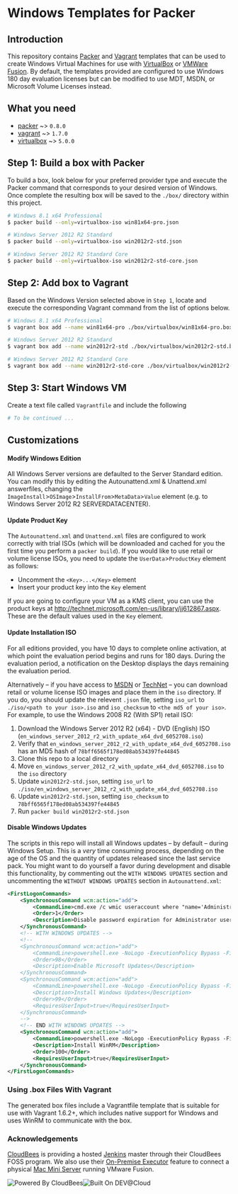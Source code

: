 # Windows Templates for Packer

## Introduction

This repository contains [Packer](https://www.packer.io/) and [Vagrant](https://www.vagrantup.com/) templates that can be used to create Windows Virtual Machines for use with [VirtualBox](https://www.virtualbox.org/wiki/Downloads) or [VMWare Fusion](https://www.vmware.com/products/fusion). By default, the templates provided are configured to use Windows 180 day evaluation licenses but can be modified to use MDT, MSDN, or Microsoft Volume Licenses instead.

## What you need

- [packer](https://github.com/mitchellh/packer/blob/master/CHANGELOG.md) ~> `0.8.0`
- [vagrant](https://www.vagrantup.com/) ~> `1.7.0`
- [virtualbox](https://www.virtualbox.org/wiki/Downloads) ~> `5.0.0`


## Step 1: Build a box with Packer

To build a box, look below for your preferred provider type and execute the Packer command that corresponds to your desired version of Windows. Once complete the resulting box will be saved to the `./box/` directory within this project.

<!--
#### VirtualBox
-->

```bash
# Windows 8.1 x64 Professional
$ packer build --only=virtualbox-iso win81x64-pro.json
```

```bash
# Windows Server 2012 R2 Standard
$ packer build --only=virtualbox-iso win2012r2-std.json
```

```bash
# Windows Server 2012 R2 Standard Core
$ packer build --only=virtualbox-iso win2012r2-std-core.json
```

<!--
#### VMware Fusion

```bash
# Windows 8.1 x64 Professional
$ packer build --only=vmware-iso win81x64-pro.json

# Windows Server 2012 R2 Standard
$ packer build --only=vmware-iso win2012r2-std.json

# Windows Server 2012 R2 Standard Core
$ packer build --only=vmware-iso win2012r2-std-core.json
```
-->

## Step 2: Add box to Vagrant

Based on the Windows Version selected above in `Step 1`, locate and execute the corresponding Vagrant command from the list of options below.

<!--
#### VirtualBox
-->

```bash
# Windows 8.1 x64 Professional
$ vagrant box add --name win81x64-pro ./box/virtualbox/win81x64-pro.box
```

```bash
# Windows Server 2012 R2 Standard
$ vagrant box add --name win2012r2-std ./box/virtualbox/win2012r2-std.box
```

```bash
# Windows Server 2012 R2 Standard Core
$ vagrant box add --name win2012r2-std-core ./box/virtualbox/win2012r2-std-core.box
```

## Step 3: Start Windows VM

Create a text file called `Vagrantfile` and include the following

```yml
# To be continued ...
```

## Customizations

#### Modify Windows Edition

All Windows Server versions are defaulted to the Server Standard edition. You can modify this by editing the Autounattend.xml & Unattend.xml answerfiles, changing the `ImageInstall`>`OSImage`>`InstallFrom`>`MetaData`>`Value` element (e.g. to Windows Server 2012 R2 SERVERDATACENTER).

#### Update Product Key

The `Autounattend.xml` and `Unattend.xml` files are configured to work correctly with trial ISOs (which will be downloaded and cached for you the first time you perform a `packer build`). If you would like to use retail or volume license ISOs, you need to update the `UserData`>`ProductKey` element as follows:

* Uncomment the `<Key>...</Key>` element
* Insert your product key into the `Key` element

If you are going to configure your VM as a KMS client, you can use the product keys at http://technet.microsoft.com/en-us/library/jj612867.aspx. These are the default values used in the `Key` element.

#### Update Installation ISO

For all editions provided, you have 10 days to complete online activation, at which point the evaluation period begins and runs for 180 days. During the evaluation period, a notification on the Desktop displays the days remaining the evaluation period.

Alternatively – if you have access to [MSDN](http://msdn.microsoft.com) or [TechNet](http://technet.microsoft.com/) – you can download retail or volume license ISO images and place them in the `iso` directory. If you do, you should update the relevent `.json` file, setting `iso_url` to `./iso/<path to your iso>.iso` and `iso_checksum` to `<the md5 of your iso>`. For example, to use the Windows 2008 R2 (With SP1) retail ISO:

1. Download the Windows Server 2012 R2 (x64) - DVD (English) ISO (`en_windows_server_2012_r2_with_update_x64_dvd_6052708.iso`)
2. Verify that `en_windows_server_2012_r2_with_update_x64_dvd_6052708.iso` has an MD5 hash of `78bff6565f178ed08ab534397fe44845`
3. Clone this repo to a local directory
4. Move `en_windows_server_2012_r2_with_update_x64_dvd_6052708.iso` to the `iso` directory
5. Update `win2012r2-std.json`, setting `iso_url` to `./iso/en_windows_server_2012_r2_with_update_x64_dvd_6052708.iso`
6. Update `win2012r2-std.json`, setting `iso_checksum` to `78bff6565f178ed08ab534397fe44845`
7. Run `packer build win2012r2-std.json`

#### Disable Windows Updates

The scripts in this repo will install all Windows updates – by default – during Windows Setup. This is a _very_ time consuming process, depending on the age of the OS and the quantity of updates released since the last service pack. You might want to do yourself a favor during development and disable this functionality, by commenting out the `WITH WINDOWS UPDATES` section and uncommenting the `WITHOUT WINDOWS UPDATES` section in `Autounattend.xml`:

```xml
<FirstLogonCommands>
    <SynchronousCommand wcm:action="add">
        <CommandLine>cmd.exe /c wmic useraccount where "name='Administrator'" set PasswordExpires=FALSE</CommandLine>
        <Order>1</Order>
        <Description>Disable password expiration for Administrator user</Description>
    </SynchronousCommand>
    <!-- WITH WINDOWS UPDATES -->
    <!--
    <SynchronousCommand wcm:action="add">
        <CommandLine>powershell.exe -NoLogo -ExecutionPolicy Bypass -File A:\enable-microsoft-update.ps1</CommandLine>
        <Order>98</Order>
        <Description>Enable Microsoft Updates</Description>
    </SynchronousCommand>
    <SynchronousCommand wcm:action="add">
        <CommandLine>powershell.exe -NoLogo -ExecutionPolicy Bypass -File A:\update-windows.ps1</CommandLine>
        <Description>Install Windows Updates</Description>
        <Order>99</Order>
        <RequiresUserInput>true</RequiresUserInput>
    </SynchronousCommand>
    -->
    <!-- END WITH WINDOWS UPDATES -->
    <SynchronousCommand wcm:action="add">
        <CommandLine>powershell.exe -NoLogo -ExecutionPolicy Bypass -File A:\enable-winrm.ps1</CommandLine>
        <Description>Install WinRM</Description>
        <Order>100</Order>
        <RequiresUserInput>true</RequiresUserInput>
    </SynchronousCommand>
</FirstLogonCommands>
```

### Using .box Files With Vagrant

The generated box files include a Vagrantfile template that is suitable for
use with Vagrant 1.6.2+, which includes native support for Windows and uses
WinRM to communicate with the box.

### Acknowledgements

[CloudBees](http://www.cloudbees.com) is providing a hosted [Jenkins](http://jenkins-ci.org/) master through their CloudBees FOSS program. We also use their [On-Premise Executor](https://developer.cloudbees.com/bin/view/DEV/On-Premise+Executors) feature to connect a physical [Mac Mini Server](http://www.apple.com/mac-mini/server/) running VMware Fusion.

![Powered By CloudBees](http://www.cloudbees.com/sites/default/files/Button-Powered-by-CB.png "Powered By CloudBees")![Built On DEV@Cloud](http://www.cloudbees.com/sites/default/files/Button-Built-on-CB-1.png "Built On DEV@Cloud")
